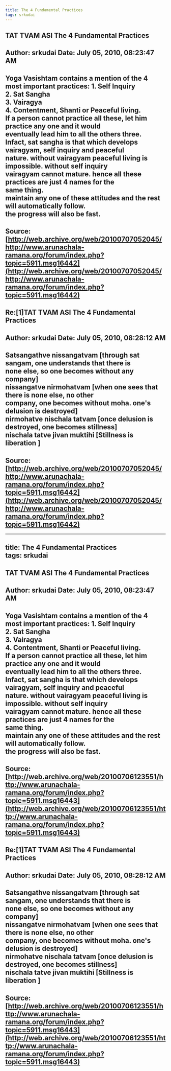 ```yaml
--- 
title: The 4 Fundamental Practices   
tags: srkudai  
---  
```

## TAT TVAM ASI The 4 Fundamental Practices  
Author: srkudai             Date: July 05, 2010, 08:23:47 AM  
---  
Yoga Vasishtam contains a mention of the 4 most important practices: 1\. Self Inquiry   
2\. Sat Sangha   
3\. Vairagya   
4\. Contentment, Shanti or Peaceful living.   
If a person cannot practice all these, let him practice any one and it would  
eventually lead him to all the others three.   
Infact, sat sangha is that which develops vairagyam, self inquiry and peaceful  
nature. without vairagyam peaceful living is impossible. without self inquiry  
vairagyam cannot mature. hence all these practices are just 4 names for the  
same thing.   
maintain any one of these attitudes and the rest will automatically follow.  
the progress will also be fast.
 ---  
Source:[http://web.archive.org/web/20100707052045/http://www.arunachala-ramana.org/forum/index.php?topic=5911.msg16442](http://web.archive.org/web/20100707052045/http://www.arunachala-ramana.org/forum/index.php?topic=5911.msg16442)   
---  

## Re:[1]TAT TVAM ASI  The 4 Fundamental Practices  
Author: srkudai             Date: July 05, 2010, 08:28:12 AM  
---  
Satsangathve nissangatvam [through sat sangam, one understands that there is  
none else, so one becomes without any company]   
nissangatve nirmohatvam [when one sees that there is none else, no other  
company, one becomes without moha. one's delusion is destroyed]   
nirmohatve nischala tatvam [once delusion is destroyed, one becomes stillness]   
nischala tatve jivan muktihi [Stillness is liberation ]
 ---  
Source:[http://web.archive.org/web/20100707052045/http://www.arunachala-ramana.org/forum/index.php?topic=5911.msg16442](http://web.archive.org/web/20100707052045/http://www.arunachala-ramana.org/forum/index.php?topic=5911.msg16442)   
---  

--- 
title: The 4 Fundamental Practices   
tags: srkudai  
---  
## TAT TVAM ASI The 4 Fundamental Practices  
Author: srkudai             Date: July 05, 2010, 08:23:47 AM  
---  
Yoga Vasishtam contains a mention of the 4 most important practices: 1\. Self Inquiry   
2\. Sat Sangha   
3\. Vairagya   
4\. Contentment, Shanti or Peaceful living.   
If a person cannot practice all these, let him practice any one and it would  
eventually lead him to all the others three.   
Infact, sat sangha is that which develops vairagyam, self inquiry and peaceful  
nature. without vairagyam peaceful living is impossible. without self inquiry  
vairagyam cannot mature. hence all these practices are just 4 names for the  
same thing.   
maintain any one of these attitudes and the rest will automatically follow.  
the progress will also be fast.
 ---  
Source:[http://web.archive.org/web/20100706123551/http://www.arunachala-ramana.org/forum/index.php?topic=5911.msg16443](http://web.archive.org/web/20100706123551/http://www.arunachala-ramana.org/forum/index.php?topic=5911.msg16443)   
---  

## Re:[1]TAT TVAM ASI  The 4 Fundamental Practices  
Author: srkudai             Date: July 05, 2010, 08:28:12 AM  
---  
Satsangathve nissangatvam [through sat sangam, one understands that there is  
none else, so one becomes without any company]   
nissangatve nirmohatvam [when one sees that there is none else, no other  
company, one becomes without moha. one's delusion is destroyed]   
nirmohatve nischala tatvam [once delusion is destroyed, one becomes stillness]   
nischala tatve jivan muktihi [Stillness is liberation ]
 ---  
Source:[http://web.archive.org/web/20100706123551/http://www.arunachala-ramana.org/forum/index.php?topic=5911.msg16443](http://web.archive.org/web/20100706123551/http://www.arunachala-ramana.org/forum/index.php?topic=5911.msg16443)   
---  

